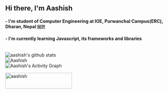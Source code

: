 ## Hi there, I'm Aashish


#### - I'm student of Computer Engineering at IOE, Purwanchal Campus(ERC), Dharan, Nepal 🇳🇵
#### - I'm currently learning Javascript, its frameworks and libraries

<br />


 <img align="center" src="https://github-readme-stats.vercel.app/api/top-langs/?username=aashish-cd&layout=compact&langs_count=8&theme=dark" alt="aashish's github stats" />
<br/>
<img align="center" src="https://github-readme-streak-stats.herokuapp.com/?user=aashish-cd&theme=dark" alt="Aashish" />
<br/>
<img align="center" src="https://github-readme-activity-graph.cyclic.app/graph?username=aashish-cd&theme=xcode" alt="Aashish's Activity Graph" />

<p><a href="https://www.buymeacoffee.com/aashishcd"> <img align="left" src="https://cdn.buymeacoffee.com/buttons/v2/default-yellow.png" height="50" width="210" alt="aashish" /></a></p>

